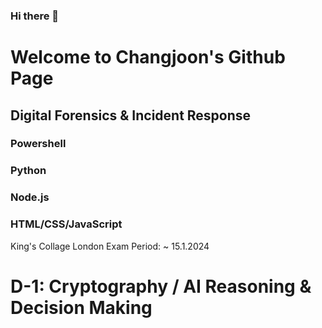 ### Hi there 👋

# Welcome to Changjoon's Github Page

## Digital Forensics & Incident Response

### Powershell
### Python
### Node.js
### HTML/CSS/JavaScript

King's Collage London Exam Period: ~ 15.1.2024
# D-1: Cryptography / AI Reasoning & Decision Making
